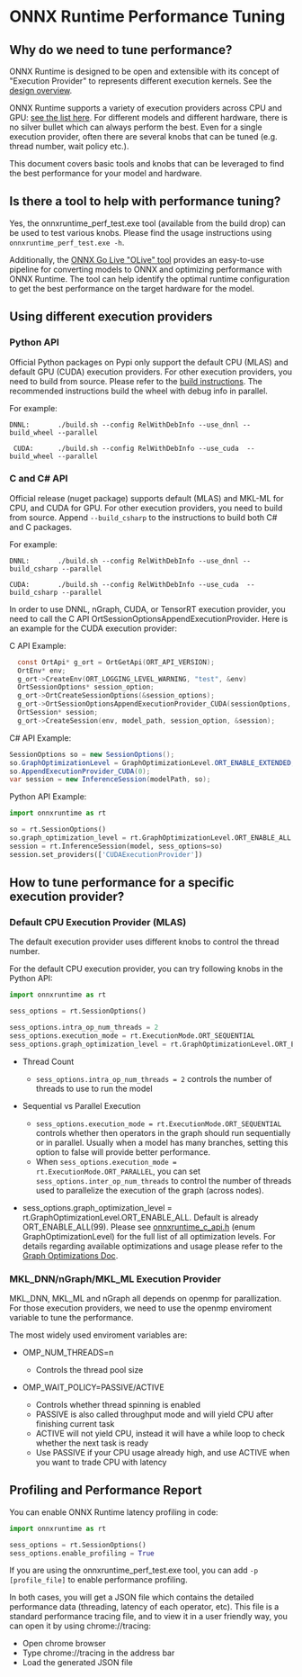# ONNX Runtime Performance Tuning

## Why do we need to tune performance?
ONNX Runtime is designed to be open and extensible with its concept of "Execution Provider" to represents different execution kernels. See the [design overview](./HighLevelDesign.md). 

ONNX Runtime supports a variety of execution providers across CPU and GPU: [see the list here](../README.md#high-performance).
For different models and different hardware, there is no silver bullet which can always perform the best. Even for a single execution provider, often there are several knobs that can be tuned (e.g. thread number, wait policy etc.).

This document covers basic tools and knobs that can be leveraged to find the best performance for your model and hardware.

## Is there a tool to help with performance tuning?
Yes, the onnxruntime_perf_test.exe tool (available from the build drop) can be used to test various knobs. Please find the usage instructions using `onnxruntime_perf_test.exe -h`.

Additionally, the [ONNX Go Live "OLive" tool](https://github.com/microsoft/OLive) provides an easy-to-use pipeline for converting models to ONNX and optimizing performance with ONNX Runtime. The tool can help identify the optimal runtime configuration to get the best performance on the target hardware for the model.

## Using different execution providers

### Python API
Official Python packages on Pypi only support the default CPU (MLAS) and default GPU (CUDA) execution providers. For other execution providers, you need to build from source. Please refer to the [build instructions](../BUILD.md). The recommended instructions build the wheel with debug info in parallel.

For example: 

`DNNL:		 ./build.sh --config RelWithDebInfo --use_dnnl --build_wheel --parallel`

` CUDA:	     ./build.sh --config RelWithDebInfo --use_cuda  --build_wheel --parallel`


### C and C# API
Official release (nuget package) supports default (MLAS) and MKL-ML for CPU, and CUDA for GPU. For other execution providers, you need to build from source. Append `--build_csharp` to the instructions to build both C# and C packages.

For example:

`DNNL:		 ./build.sh --config RelWithDebInfo --use_dnnl --build_csharp --parallel`

`CUDA:	     ./build.sh --config RelWithDebInfo --use_cuda  --build_csharp --parallel`

In order to use DNNL, nGraph, CUDA, or TensorRT execution provider, you need to call the C API OrtSessionOptionsAppendExecutionProvider. Here is an example for the CUDA execution provider:

C API Example:
```c
  const OrtApi* g_ort = OrtGetApi(ORT_API_VERSION);
  OrtEnv* env;
  g_ort->CreateEnv(ORT_LOGGING_LEVEL_WARNING, "test", &env)
  OrtSessionOptions* session_option;
  g_ort->OrtCreateSessionOptions(&session_options);
  g_ort->OrtSessionOptionsAppendExecutionProvider_CUDA(sessionOptions, 0);
  OrtSession* session;
  g_ort->CreateSession(env, model_path, session_option, &session);
```

C# API Example:
```c#
SessionOptions so = new SessionOptions();
so.GraphOptimizationLevel = GraphOptimizationLevel.ORT_ENABLE_EXTENDED;
so.AppendExecutionProvider_CUDA(0);
var session = new InferenceSession(modelPath, so);
```

Python API Example:
```python
import onnxruntime as rt

so = rt.SessionOptions()
so.graph_optimization_level = rt.GraphOptimizationLevel.ORT_ENABLE_ALL
session = rt.InferenceSession(model, sess_options=so)
session.set_providers(['CUDAExecutionProvider'])
```
## How to tune performance for a specific execution provider?

### Default CPU Execution Provider (MLAS)
The default execution provider uses different knobs to control the thread number.

For the default CPU execution provider, you can try following knobs in the Python API:
```python
import onnxruntime as rt

sess_options = rt.SessionOptions()

sess_options.intra_op_num_threads = 2
sess_options.execution_mode = rt.ExecutionMode.ORT_SEQUENTIAL
sess_options.graph_optimization_level = rt.GraphOptimizationLevel.ORT_ENABLE_ALL
```

* Thread Count
  * `sess_options.intra_op_num_threads = 2` controls the number of threads to use to run the model
* Sequential vs Parallel Execution
  * `sess_options.execution_mode = rt.ExecutionMode.ORT_SEQUENTIAL` controls whether then operators in the graph should run sequentially or in parallel. Usually when a model has many branches, setting this option to false will provide better performance.
  * When `sess_options.execution_mode = rt.ExecutionMode.ORT_PARALLEL`, you can set `sess_options.inter_op_num_threads` to control the
number of threads used to parallelize the execution of the graph (across nodes).

* sess_options.graph_optimization_level = rt.GraphOptimizationLevel.ORT_ENABLE_ALL. Default is already ORT_ENABLE_ALL(99). Please see [onnxruntime_c_api.h](../include/onnxruntime/core/session/onnxruntime_c_api.h#L241)  (enum GraphOptimizationLevel) for the full list of all optimization levels. For details regarding available optimizations and usage please refer to the [Graph Optimizations Doc](../docs/ONNX_Runtime_Graph_Optimizations.md).

### MKL_DNN/nGraph/MKL_ML Execution Provider
MKL_DNN, MKL_ML and nGraph all depends on openmp for parallization. For those execution providers, we need to use the openmp enviroment variable to tune the performance.

The most widely used enviroment variables are:

* OMP_NUM_THREADS=n
  * Controls the thread pool size

* OMP_WAIT_POLICY=PASSIVE/ACTIVE
  * Controls whether thread spinning is enabled
  * PASSIVE is also called throughput mode and will yield CPU after finishing current task
  * ACTIVE will not yield CPU, instead it will have a while loop to check whether the next task is ready
  * Use PASSIVE if your CPU usage already high, and use ACTIVE when you want to trade CPU with latency



## Profiling and Performance Report

You can enable ONNX Runtime latency profiling in code:

```python
import onnxruntime as rt

sess_options = rt.SessionOptions()
sess_options.enable_profiling = True
```
If you are using the onnxruntime_perf_test.exe tool, you can add `-p [profile_file]` to enable performance profiling.

In both cases, you will get a JSON file which contains the detailed performance data (threading, latency of each operator, etc). This file is a standard performance tracing file, and to view it in a user friendly way, you can open it by using chrome://tracing:
* Open chrome browser
* Type chrome://tracing in the address bar
* Load the generated JSON file
